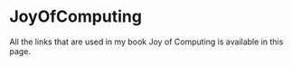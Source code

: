 # JoyOfComputing
All the links that are used in my book Joy of Computing is available in this page.
